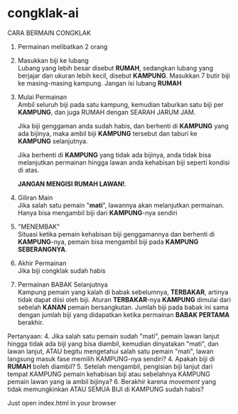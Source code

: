 # congklak-ai

CARA BERMAIN CONGKLAK

1.	Permainan melibatkan 2 orang
2.	Masukkan biji ke lubang<br>
	Lubang yang lebih besar disebut <b>RUMAH</b>, sedangkan lubang yang berjajar dan ukuran lebih kecil, disebut <b>KAMPUNG</b>. Masukkan 7 butir biji ke masing-masing kampung. Jangan isi lubang <b>RUMAH</b>
3.	Mulai Permainan<br>
	Ambil seluruh biji pada satu kampung, kemudian taburkan satu biji per <b>KAMPUNG</b>, dan juga RUMAH dengan SEARAH JARUM JAM.
	
	Jika biji genggaman anda sudah habis, dan berhenti di <b>KAMPUNG</b> yang ada bijinya, maka ambil biji <b>KAMPUNG</b> tersebut dan taburi ke <b>KAMPUNG</b> selanjutnya.

	Jika berhenti di <b>KAMPUNG</b> yang tidak ada bijinya, anda tidak bisa melanjutkan permainan hingga lawan anda kehabisan biji seperti kondisi di atas.

	<b>JANGAN MENGISI RUMAH LAWAN!</b>.
4.	Giliran Main<br>
	Jika salah satu pemain "<b>mati</b>", lawannya akan melanjutkan permainan. Hanya bisa mengambil biji dari <b>KAMPUNG</b>-nya sendiri
5.	"MENEMBAK"<br>
	Situasi ketika pemain kehabisan biji genggamannya dan berhenti di <b>KAMPUNG</b>-nya, pemain bisa mengambil biji pada <b>KAMPUNG SEBERANGNYA</b>.
6.	Akhir Permainan<br>
	Jika biji congklak sudah habis
7.	Permainan BABAK Selanjutnya<br>
	Kampung pemain yang kalah di babak sebelumnya, <b>TERBAKAR</b>, artinya tidak dapat diisi oleh biji. Aturan <b>TERBAKAR</b>-nya <b>KAMPUNG</b> dimulai dari sebelah <b>KANAN</b> pemain bersangkutan. Jumlah biji pada babak ini sama dengan jumlah biji yang didapatkan ketika permainan <b>BABAK PERTAMA</b> berakhir.

Pertanyaan:
4.	Jika salah satu pemain sudah "mati", pemain lawan lanjut hingga tidak ada biji yang bisa diambil, kemudian dinyatakan "mati", dan lawan lanjut, ATAU begitu mengetahui salah satu pemain "mati", lawan langsung masuk fase memilih KAMPUNG-nya sendiri?
4.	Apakah biji di <b>RUMAH</b> boleh diambil?
5.	Setelah mengambil, pengisian biji lanjut dari tempat KAMPUNG pemain kehabisan biji atau sebelahnya KAMPUNG pemain lawan yang ia ambil bijinya?
6.	Berakhir karena <i>movement</i> yang tidak memungkinkan ATAU SEMUA BIJI di KAMPUNG sudah habis?

Just open index.html in your browser
